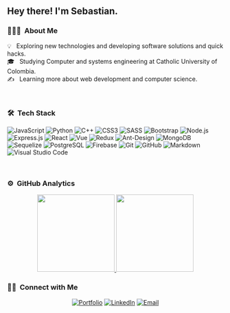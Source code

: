 <h2> Hey there! I'm Sebastian.</h2>

<h3> 👨🏻‍💻 &nbsp;About Me </h3>

💡 &nbsp; Exploring new technologies and developing software solutions and quick hacks.\
🎓 &nbsp; Studying Computer and systems engineering at Catholic University of Colombia.\
✍ &nbsp; Learning more about web development and computer science.

<br/>

### 🛠 &nbsp;Tech Stack

![JavaScript](https://img.shields.io/badge/-JavaScript-333333?style=flat&logo=javascript)
![Python](https://img.shields.io/badge/-Python-333333?style=flat&logo=python)
![C++](https://img.shields.io/badge/-C++-333333?style=flat&logo=C%2B%2B&logoColor=00599C)
![CSS3](https://img.shields.io/badge/-CSS-333333?style=flat&logo=CSS3&logoColor=1572B6)
![SASS](https://img.shields.io/badge/-Sass-333333?style=flat&logo=sass)
![Bootstrap](https://img.shields.io/badge/-Bootstrap-333333?style=flat&logo=bootstrap&logoColor=563D7C)
![Node.js](https://img.shields.io/badge/-Node.js-333333?style=flat&logo=node.js)
![Express.js](https://img.shields.io/badge/-Express.js-333333?style=flat&logo=express)
![React](https://img.shields.io/badge/-React-333333?style=flat&logo=react)
![Vue](https://img.shields.io/badge/-Vue-333333?style=flat&logo=vue.js)
![Redux](https://img.shields.io/badge/-Redux-333333?style=flat&logo=redux)
![Ant-Design](https://img.shields.io/badge/-Ant%20Design-333333?style=flat&logo=antdesign)
![MongoDB](https://img.shields.io/badge/-MongoDB-333333?style=flat&logo=mongodb)
![Sequelize](https://img.shields.io/badge/-Sequelize-333333?style=flat&logo=sequelize)
![PostgreSQL](https://img.shields.io/badge/-PostgreSQL-333333?style=flat&logo=postgresql)
![Firebase](https://img.shields.io/badge/-Firebase-333333?style=flat&logo=firebase)
![Git](https://img.shields.io/badge/-Git-333333?style=flat&logo=git)
![GitHub](https://img.shields.io/badge/-GitHub-333333?style=flat&logo=github)
![Markdown](https://img.shields.io/badge/-Markdown-333333?style=flat&logo=markdown)
![Visual Studio Code](https://img.shields.io/badge/-Visual%20Studio%20Code-333333?style=flat&logo=visual-studio-code&logoColor=007ACC)

<br/>

### ⚙️ &nbsp;GitHub Analytics

<p align="center">
<a href="https://github.com/jscalderon65">
<img height="180em" src="https://github-readme-stats-eight-theta.vercel.app/api?username=jscalderon65&show_icons=true&theme=algolia&include_all_commits=true"/>  
  <img height="180em" src="https://github-readme-stats-eight-theta.vercel.app/api/top-langs/?username=jscalderon65&layout=compact&langs_count=8&theme=algolia"/>
</a>
</p>

### 🤝🏻 &nbsp;Connect with Me

<p align="center">
<a href="https://jscalderon65.tech"><img alt="Portfolio" src="https://img.shields.io/badge/Website-jscalderon65.tech-blue?style=flat-square&logo=google-chrome"></a>
<a href="https://www.linkedin.com/in/AVS1508/"><img alt="LinkedIn" src="https://img.shields.io/badge/LinkedIn-Sebastian%20Calderon-blue?style=flat-square&logo=linkedin"></a>
<a href="mailto:jhonnseca0599@gmail.com"><img alt="Email" src="https://img.shields.io/badge/Email-jhonnseca0599@gmail.com-blue?style=flat-square&logo=gmail"></a>
</p>
